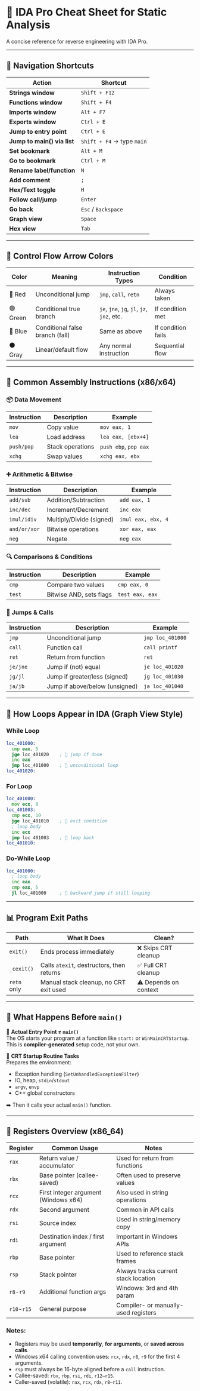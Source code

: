 # 🧠 IDA Pro Cheat Sheet for Static Analysis

A concise reference for reverse engineering with IDA Pro.

---

## 📁 Navigation Shortcuts

| Action                          | Shortcut       |
|--------------------------------|----------------|
| **Strings window**             | `Shift + F12`  |
| **Functions window**           | `Shift + F4`   |
| **Imports window**             | `Alt + F7`     |
| **Exports window**             | `Ctrl + E`     |
| **Jump to entry point**        | `Ctrl + E`     |
| **Jump to main() via list**    | `Shift + F4` → type `main` |
| **Set bookmark**               | `Alt + M`      |
| **Go to bookmark**             | `Ctrl + M`     |
| **Rename label/function**      | `N`            |
| **Add comment**                | `;`            |
| **Hex/Text toggle**            | `H`            |
| **Follow call/jump**           | `Enter`        |
| **Go back**                    | `Esc` / `Backspace` |
| **Graph view**                 | `Space`        |
| **Hex view**                   | `Tab`          |

---

## 🧽 Control Flow Arrow Colors

| Color      | Meaning                         | Instruction Types                            | Condition          |
|------------|----------------------------------|-----------------------------------------------|--------------------|
| 🔴 Red     | Unconditional jump               | `jmp`, `call`, `retn`                         | Always taken       |
| 🟢 Green   | Conditional true branch          | `je`, `jne`, `jg`, `jl`, `jz`, `jnz`, etc.    | If condition met   |
| 🔵 Blue    | Conditional false branch (fall)  | Same as above                                 | If condition fails |
| ⚫ Gray    | Linear/default flow               | Any normal instruction                        | Sequential flow    |

---

## 🔧 Common Assembly Instructions (x86/x64)

### 📦 Data Movement

| Instruction | Description                    | Example              |
|-------------|--------------------------------|----------------------|
| `mov`       | Copy value                     | `mov eax, 1`         |
| `lea`       | Load address                   | `lea eax, [ebx+4]`   |
| `push/pop`  | Stack operations               | `push ebp`, `pop eax`|
| `xchg`      | Swap values                    | `xchg eax, ebx`      |

### ➕ Arithmetic & Bitwise

| Instruction | Description                    | Example              |
|-------------|--------------------------------|----------------------|
| `add/sub`   | Addition/Subtraction           | `add eax, 1`         |
| `inc/dec`   | Increment/Decrement            | `inc eax`            |
| `imul/idiv` | Multiply/Divide (signed)       | `imul eax, ebx, 4`   |
| `and/or/xor`| Bitwise operations             | `xor eax, eax`       |
| `neg`       | Negate                         | `neg eax`            |

### 🔍 Comparisons & Conditions

| Instruction | Description                    | Example              |
|-------------|--------------------------------|----------------------|
| `cmp`       | Compare two values             | `cmp eax, 0`         |
| `test`      | Bitwise AND, sets flags        | `test eax, eax`      |

### 🔀 Jumps & Calls

| Instruction | Description                    | Example              |
|-------------|--------------------------------|----------------------|
| `jmp`       | Unconditional jump             | `jmp loc_401000`     |
| `call`      | Function call                  | `call printf`        |
| `ret`       | Return from function           | `ret`                |
| `je/jne`    | Jump if (not) equal            | `je loc_401020`      |
| `jg/jl`     | Jump if greater/less (signed)  | `jg loc_401030`      |
| `ja/jb`     | Jump if above/below (unsigned) | `ja loc_401040`      |

---

## 🔁 How Loops Appear in IDA (Graph View Style)

### While Loop
```asm
loc_401000:
  cmp eax, 5
  jge loc_401020    ; 🧲 jump if done
  inc eax
  jmp loc_401000    ; 🔴 unconditional loop
loc_401020:
```

### For Loop
```asm
loc_401000:
  mov ecx, 0
loc_401003:
  cmp ecx, 10
  jge loc_401010    ; 🧲 exit condition
  ; loop body
  inc ecx
  jmp loc_401003    ; 🔴 loop back
loc_401010:
```

### Do-While Loop
```asm
loc_401000:
  ; loop body
  inc eax
  cmp eax, 5
  jl loc_401000     ; 🧲 backward jump if still looping
```

---

## 📊 Program Exit Paths

| Path        | What It Does                                 | Clean?                  |
|-------------|----------------------------------------------|--------------------------|
| `exit()`    | Ends process immediately                     | ❌ Skips CRT cleanup     |
| `_cexit()`  | Calls `atexit`, destructors, then returns    | ✅ Full CRT cleanup      |
| `retn` only | Manual stack cleanup, no CRT exit used       | ⚠️ Depends on context    |

---

## 🧬 What Happens Before `main()`

🔹 **Actual Entry Point ≠ `main()`**  
The OS starts your program at a function like `start:` or `WinMainCRTStartup`.  
This is **compiler-generated** setup code, not your own.

🔹 **CRT Startup Routine Tasks**  
Prepares the environment:
- Exception handling (`SetUnhandledExceptionFilter`)
- IO, heap, `stdin`/`stdout`
- `argv`, `envp`
- C++ global constructors

➡️ Then it calls your actual `main()` function.

---

## 🔢 Registers Overview (x86_64)

| Register  | Common Usage                           | Notes                                |
|-----------|----------------------------------------|--------------------------------------|
| `rax`     | Return value / accumulator             | Used for return from functions       |
| `rbx`     | Base pointer (callee-saved)            | Often used to preserve values        |
| `rcx`     | First integer argument (Windows x64)   | Also used in string operations       |
| `rdx`     | Second argument                        | Common in API calls                  |
| `rsi`     | Source index                           | Used in string/memory copy           |
| `rdi`     | Destination index / first argument     | Important in Windows APIs            |
| `rbp`     | Base pointer                           | Used to reference stack frames       |
| `rsp`     | Stack pointer                          | Always tracks current stack location |
| `r8`-`r9` | Additional function args                | Windows: 3rd and 4th param           |
| `r10`-`r15`| General purpose                        | Compiler- or manually-used registers |

### Notes:
- Registers may be used **temporarily**, **for arguments**, or **saved across calls**.
- Windows x64 calling convention uses: `rcx`, `rdx`, `r8`, `r9` for the first 4 arguments.
- `rsp` must always be 16-byte aligned before a `call` instruction.
- Callee-saved: `rbx`, `rbp`, `rsi`, `rdi`, `r12–r15`.
- Caller-saved (volatile): `rax`, `rcx`, `rdx`, `r8–r11`.
